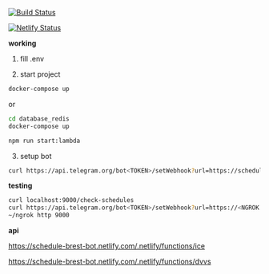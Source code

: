 [![Build Status](https://travis-ci.org/zinovik/schedule-brest-bot.svg?branch=master)](https://travis-ci.org/zinovik/schedule-brest-bot)

[![Netlify Status](https://api.netlify.com/api/v1/badges/30e90369-716d-45ce-a923-d8524546f80c/deploy-status)](https://app.netlify.com/sites/schedule-brest-bot/deploys)

**working**

1. fill .env

2. start project
```bash
docker-compose up
```
or
```bash
cd database_redis
docker-compose up

npm run start:lambda
```

3. setup bot
```bash
curl https://api.telegram.org/bot<TOKEN>/setWebhook?url=https://schedule-brest-bot.netlify.com/.netlify/functions/callback
```

**testing**

```bash
curl localhost:9000/check-schedules
curl https://api.telegram.org/bot<TOKEN>/setWebhook?url=https://<NGROK ID>.ngrok.io/callback
~/ngrok http 9000
```

**api**

https://schedule-brest-bot.netlify.com/.netlify/functions/ice

https://schedule-brest-bot.netlify.com/.netlify/functions/dvvs
